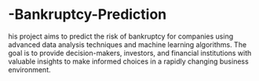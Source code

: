 # -Bankruptcy-Prediction
his project aims to predict the risk of bankruptcy for companies using advanced data analysis techniques and machine learning algorithms. The goal is to provide decision-makers, investors, and financial institutions with valuable insights to make informed choices in a rapidly changing business environment. 
